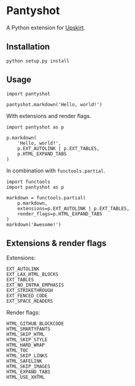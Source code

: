 Pantyshot
=========

A Python extension for [Upskirt][1].

 [1]: https://github.com/tanoku/upskirt


Installation
------------

    python setup.py install


Usage
-----

    import pantyshot

    pantyshot.markdown('Hello, world!')

With extensions and render flags.

    import pantyshot as p

    p.markdown(
        'Hello, world!',
        p.EXT_AUTOLINK | p.EXT_TABLES,
        p.HTML_EXPAND_TABS
    )

In combination with `functools.partial`.

    import functools
    import pantyshot as p

    markdown = functools.partial(
        p.markdown,
        extensions=p.EXT_AUTOLINK | p.EXT_TABLES,
        render_flags=p.HTML_EXPAND_TABS
    )
    markdown('Awesome!')


Extensions & render flags
-------------------------

Extensions:

    EXT_AUTOLINK
    EXT_LAX_HTML_BLOCKS
    EXT_TABLES
    EXT_NO_INTRA_EMPHASIS
    EXT_STRIKETHROUGH
    EXT_FENCED_CODE
    EXT_SPACE_HEADERS

Render flags:

    HTML_GITHUB_BLOCKCODE
    HTML_SMARTYPANTS
    HTML_SKIP_HTML
    HTML_SKIP_STYLE
    HTML_HARD_WRAP
    HTML_TOC
    HTML_SKIP_LINKS
    HTML_SAFELINK
    HTML_SKIP_IMAGES
    HTML_EXPAND_TABS
    HTML_USE_XHTML

